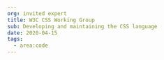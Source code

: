 ```yaml
---
org: invited expert
title: W3C CSS Working Group
sub: Developing and maintaining the CSS language
date: 2020-04-15
tags:
  - area:code
---
```

